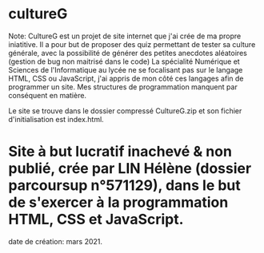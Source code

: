 # cultureG

Note:
CultureG est un projet de site internet que j'ai crée de ma propre iniatitive.
Il a pour but de proposer des quiz permettant de tester sa culture générale, avec la possibilité de générer des petites anecdotes aléatoires (gestion de bug non maitrisé dans le code)
La spécialité Numérique et Sciences de l'Informatique au lycée ne se focalisant pas sur le langage HTML, CSS ou JavaScript, j'ai appris de mon côté ces langages afin de programmer un site. Mes structures de programmation manquent par conséquent en matière.

Le site se trouve dans le dossier compressé CultureG.zip et son fichier d'initialisation est index.html.


# Site à but lucratif inachevé & non publié, crée par LIN Hélène (dossier parcoursup n°571129), dans le but de s'exercer à la programmation HTML, CSS et JavaScript.
date de création: mars 2021.
